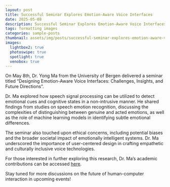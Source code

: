 ```yaml
---
layout: post
title: Successful Seminar Explores Emotion-Aware Voice Interfaces
date: 2025-05-08
description: Successful Seminar Explores Emotion-Aware Voice Interfaces
tags: formatting images
categories: sample-posts
thumbnail: assets/img/posts/successful-seminar-explores-emotion-aware-voice-interfaces.jpg
images:
  lightbox2: true
  photoswipe: true
  spotlight: true
  venobox: true
---
```


On May 8th, Dr. Yong Ma from the University of Bergen delivered a seminar titled “Designing Emotion-Aware Voice Interfaces: Challenges, Insights, and Future Directions”.

Dr. Ma explored how speech signal processing can be utilized to detect emotional cues and cognitive states in a non-intrusive manner. He shared findings from studies on speech emotion recognition, discussing the complexities of distinguishing between genuine and acted emotions, as well as the role of machine learning models in identifying subtle emotional differences.

The seminar also touched upon ethical concerns, including potential biases and the broader societal impact of emotionally intelligent systems. Dr. Ma underscored the importance of user-centered design in crafting empathetic and culturally inclusive voice technologies.

For those interested in further exploring this research, Dr. Ma’s academic contributions can be accessed [here](https://scholar.google.com/citations?user=CPH3qsUAAAAJ&hl=en).

Stay tuned for more discussions on the future of human-computer interaction in upcoming events!
